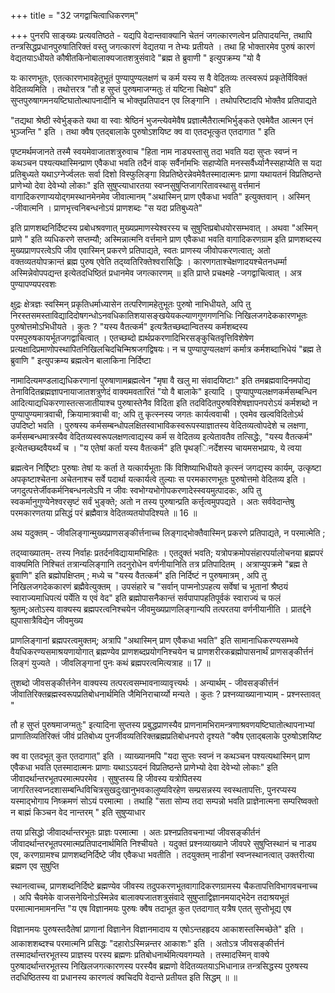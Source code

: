 +++
title = "32 जगद्वाचित्वाधिकरणम्"

+++
पुनरपि साङ्ख्यः प्रत्यवतिष्ठते - यद्यपि वेदान्तवाक्यानि चेतनं जगत्कारणत्वेन प्रतिपादयन्ति, तथापि तन्त्रसिद्धप्रधानपुरुषातिरिक्तं वस्तु जगत्कारणं वेद्यतया न तेभ्यः प्रतीयते । तथा हि भोक्तारमेव पुरुषं कारणं वेद्यतयाऽधीयते कौषीतकिनोबालाक्यजातशत्रुसंवादे "ब्रह्म ते ब्रुवाणी " इत्युपक्रम्य "यो वै

यः कारणभूतः, एतत्कारणभावहेतुभूतं पुण्यापुण्यलक्षणं च कर्म यस्य स वै वेदितव्यः तत्स्वरूपं प्रकृतेर्विविक्तं वेदितव्यमिति । तथोत्तरत्र "तौ ह सुप्तं पुरुषमाजग्मतुः तं यष्टिना चिक्षेप" इति सुप्तपुरुषागमनयष्टिघातोत्थापनादीनि च भोक्तृप्रतिपादन एव लिङ्गानि । तथोपरिष्टादपि भोक्तैव प्रतिपाद्यते

"तद्यथा श्रेष्ठी स्वेर्भुङ्कते यथा वा स्वाः श्रेष्ठिनं भुजन्त्येवमेवैष प्रज्ञात्मैतैरात्मभिर्भुङ्कते एवमेवैत आत्मन एनं भुञ्जन्ति " इति । तथा क्वैष एतद्बालाके पुरुषोऽशयिष्ट क्व वा एतदभूत्कुत एतदागात " इति

पृष्टमर्थमजानते तस्मै स्वयमेवाजातशत्रुरुवाच "हिता नाम नाड्यस्तासु तदा भवति यदा सुप्तः स्वप्नं न कथञ्चन पश्यत्यथास्मिन्प्राण एवैकधा भवति तदैनं वाक् सर्वैर्नामभिः सहाप्येति मनस्सर्वैर्ध्यानैस्सहाप्येति स यदा प्रतिबुध्यते यथाऽग्नेर्ज्वलतः सर्वा दिशो विस्फुलिङ्गा विप्रतिष्ठेरन्नेवमेवैतस्मादात्मनः प्राणा यथायतनं विप्रतिष्ठन्ते प्राणेभ्यो देवा देवेभ्यो लोकाः" इति सुषुप्त्याधारतया स्वप्नसुषुप्तिजागरितावस्थासु वर्त्तमानं वागादिकरणाप्ययोद्गमस्थानमेनमेव जीवात्मानम् "अथास्मिन् प्राण एवैकधा भवति" इत्युक्तवान् । अस्मिन् -जीवात्मनि । प्राणभृत्त्वनिबन्धनोऽयं प्राणशब्दः "स यदा प्रतिबुध्यते"

इति प्राणशब्दनिर्दिष्टस्य प्रबोधश्रवणात् मुख्यप्रमाणस्येश्वरस्य च सुषुप्तिप्रबोधयोरसम्भवात् । अथवा "अस्मिन् प्राणे " इति व्यधिकरणे सप्तम्यौ; अस्मिन्नात्मनि वर्त्तमाने प्राण एवैकधा भवति वागादिकरणग्राम इति प्राणशब्दस्य मुख्यप्राणपरत्वेऽपि जीव एवास्मिन् प्रकरणे प्रतिपाद्यते, स्वतः प्राणस्य जीवोपकरणत्वात्; अतो वक्तव्यतयोपक्रान्तं ब्रह्म पुरुष एवेति तद्य्वतिरिक्तेश्वरासिद्धिः । कारणगताश्चेक्षणादयश्चेतनधर्म्मा अस्मिन्नेवोपपद्यन्त इत्येतदधिष्ठितं प्रधानमेव जगत्कारणम् ॥ इति प्राप्ते प्रचक्ष्महे -जगद्वाचित्वात् । अत्र पुण्यापण्यपरवशः

क्षुद्रः क्षेत्रज्ञः स्वस्मिन् प्रकृतिधर्माध्यासेन तत्परिणामहेतुभूतः पुरुषो नाभिधीयते, अपि तु निरस्तसमस्ताविद्यादिदोषगन्धोऽनवधिकातिशयासङ्खयेयकल्याणगुणगणनिधिः निखिलजगदेककारणभूतः पुरुषोत्तमोऽभिधीयते । कुतः ? "यस्य वैतत्कर्म" इत्यत्रैतच्छब्दान्वितस्य कर्मशब्दस्य परमपुरुषकायर्भूतजगद्वाचित्वात् । एतच्छब्दो ह्यर्थप्रकरणादिभिरसङ्कुचितवृत्तिविशेषेण प्रत्यक्षादिप्रमाणोपस्थापितनिखिलचिदचिन्मिश्रजगद्विषयः। न च पुण्यापुण्यलक्षणं कर्मात्र कर्मशब्दाभिधेयं "ब्रह्म ते ब्रुवाणि " इत्युपक्रम्य ब्रह्मत्वेन बालाकिना निर्दिष्टा

नामादित्यमण्डलाद्यधिकरणानां पुरुषाणामब्रह्मत्वेन "मृषा वै खलु मा संवादयिष्टाः" इति तमब्रह्मवादिनमपोद्य तेनाविदितब्रह्मज्ञापनायाजातशत्रुणेदं वाक्यमवतारितं "यो वै बालाके" इत्यादि । पुण्यापुण्यलक्षणकर्मसम्बन्धिन आदित्याद्यधिकरणास्तत्सजातीयाश्च पुरुषास्तेनैव विदिता इति तदविदितपुरुषविशेषज्ञापनपरोऽयं कर्मशब्दो न पुण्यापुण्यमात्रवाची, क्रियामात्रवाची वा; अपि तु कृत्स्नस्य जगतः कार्यत्ववाची । एवमेव खल्वविदितोऽर्थ उपदिष्टो भवति । पुरुषस्य कर्मसम्बन्धोपलक्षितस्वाभाविकस्वरूपस्याज्ञातस्य वेदितव्यत्वोपदेशे च लक्षणा, कर्मसम्बन्धमात्रस्यैव वेदितव्यस्वरूपलक्षणत्वाद्यस्य कर्म स वेदितव्य इत्येतावतैव तत्सिद्धेः, "यस्य वैतत्कर्म" इत्येतच्छब्दवैयर्थ्यं च । "य एतेषां कर्ता यस्य वैतत्कर्म" इति पृथङ्िनर्देशस्य चायमसभप्रायः, ये त्वया

ब्रह्मत्वेन निर्द्दिष्टाः पुरुषाः तेषां यः कर्ता ते यत्कार्यभूताः किं विशिष्याभिधीयते कृत्स्नं जगद्यस्य कार्यम्, उत्कृष्टा अपकृष्टाश्चेतना अचेतनाश्च सर्वे पदार्था यत्कार्यत्वे तुल्याः स परमकारणभूतः पुरुषोत्तमो वेदितव्य इति । जगदुत्पत्तेर्जीवकर्मनिबन्धनत्वेऽपि न जीवः स्वभोग्यभोगोपकरणादेस्स्वयमुत्पादकः, अपि तु स्वकर्मानुगुण्येनेश्वरसृष्टं सर्वं भुङ्क्ते; अतो न तस्य पुरुषान्प्रति कर्त्तृत्वमुपपद्यते । अतः सर्ववेदान्तेषु परमकारणतया प्रसिद्धं परं ब्रह्मैवात्र वेदितव्यतयोपदिश्यते ॥ 16 ॥

अथ यदुक्तम् - जीवलिङ्गान्मुख्यप्राणसङ्कीर्त्तनाच्च लिङ्गाद्भोक्तैवास्मिन् प्रकरणे प्रतिपाद्यते, न परमात्मेति ;

तद्य्वाख्यातम्- तस्य निर्वाहः प्रतर्दनविद्यायामभिहितः । एतदुक्तं भवति; यत्रोपक्रमोपसंहारपर्यालोचनया ब्रह्मपरं वाक्यमिति निश्चितं तत्रान्यलिङ्गानि तदनुरोधेन वर्णनीयानिति तत्र प्रतिपादितम् । अत्राप्युपक्रमे "ब्रह्म ते ब्रुवाणि" इति ब्रह्मोपक्षिप्तम् ; मध्ये च "यस्य वैतत्कर्म" इति निर्दिष्टं न पुरुषमात्रम् , अपि तु निखिलजगदेककारणं ब्रह्मैवेत्युक्तम् । उपसंहारे च "सर्वान् पाप्मनोऽपहत्य सर्वेषां च भूतानां श्रैष्ठयं स्वाराज्यमाधिपत्यं पर्येति य एवं वेद" इति ब्रह्मोपासनैकान्तं सर्वपापापहतिपूर्वकं स्वाराज्यं च फलं श्रुतम्;अतोऽस्य वाक्यस्य ब्रह्मपरत्वनिश्चयेन जीवमुख्यप्राणलिङ्गान्यपि तत्परतया वर्णनीयानीति । प्रातर्द्दने ह्युपासात्रैविद्येन जीवमुख्य

प्राणलिङ्गानां ब्रह्मपरत्वमुक्तम्; अत्रापि "अथास्मिन् प्राण एवैकधा भवति" इति सामानाधिकरण्यसम्भवे वैयधिकरण्यसमाश्रयणायोगात् ब्रह्मण्येव प्राणशब्दप्रयोगनिश्चयेन च प्राणशरीरकब्रह्मोपासनार्थं प्राणसङ्कीर्त्तनं लिङ्गं युज्यते । जीवलिङ्गानां पुनः कथं ब्रह्मपरत्वमित्यत्राह ॥ 17 ॥

तुशब्दो जीवसङ्कीर्त्तनेन वाक्यस्य तत्परत्वसम्भावनाव्यावृत्त्यर्थः । अन्यार्थम् - जीवसङ्कीर्त्तनं जीवातिरिक्तब्रह्मस्वरूपप्रतिबोधनार्थमिति जैमिनिराचार्य्यो मन्यते । कुतः ? प्रश्नव्याख्यानाभ्याम् - प्रश्नस्तावत् "

तौ ह सुप्तं पुरुषमाजग्मतुः" इत्यादिना सुप्तस्य प्रबुद्धप्राणस्यैव प्राणनामभिरामन्त्रणाश्रवणयष्टिघातोत्थापनाभ्यां प्राणातिव्यतिरिक्तं जीवं प्रतिबोध्य पुनर्जीवव्यतिरिक्तब्रह्मप्रतिबोधनपरो दृश्यते "क्वैष एताद्बलाके पुरुषोऽशयिष्ट

क्व वा एतदभूत् कुत एतदागात्" इति । व्याख्यानमपि "यदा सुप्तः स्वप्नं न कथञ्चन पश्यत्यथास्मिन् प्राण एवैकधा भवति एतस्मादात्मनः प्राणाः यथाऽऽयदनं विप्रतिष्ठन्ते प्राणेभ्यो देवा देवेभ्यो लोकाः" इति जीवादर्थान्तरभूतपरमात्मपरमेव । सुषुप्तस्य हि जीवस्य यत्रोपितस्य जागरितस्वप्नदशासम्बन्धिविचित्रसुखदुःखानुभवकालुष्यविरहेण सम्प्रसन्नस्य स्वस्थतापत्तिः, पुनरप्यस्य यस्माद्भोगाय निष्क्रमणं सोऽयं परमात्मा । तथाहि "सता सोम्य तदा सम्पन्नो भवति प्राज्ञेनात्मना सम्परिष्वक्तो न बाह्मं किञ्चन वेद नान्तरम् " इति सुषुप्याधार

तया प्रसिद्धो जीवादर्थान्तरभूतः प्राज्ञः परमात्मा । अतः प्रश्नप्रतिवचनाभ्यां जीवसङ्कीर्तनं जीवादर्थान्तरभूतपरमात्मप्रतिपादनार्थमिति निश्चीयते । यदुक्तं प्रश्नव्याख्याने जीवपरे सुषुप्तिस्थानं च नाड्य एव, करणग्रामश्च प्राणशब्दनिर्दिष्टे जीव एवैकधा भवतीति । तदयुक्तम् नाडीनां स्वप्नस्थानत्वात् उक्तरीत्या ब्रह्मण एव सुषुप्ति

स्थानत्वाच्च, प्राणशब्दनिर्दिष्टे ब्रह्मण्येव जीवस्य तदुपकरणभूतवागादिकरणग्रामस्य चैकतापत्तिविभागवचनाच्च । अपि चैवमेके वाजसनेयिनोऽस्मिन्नेव बालाक्यजातशत्रुसंवादे सुषुप्ताद्विज्ञानमयाद्भेदेन तदाश्रयभूतं परमात्मानमामनन्ति "य एष विज्ञानमयः पुरुषः क्वैष तदाभूत कुत एतदागात् यत्रैष एतत् सुप्तोभूद्य एष

विज्ञानमयः पुरुषस्तदैतेषां प्राणानां विज्ञानेन विज्ञानमादाय य एषोऽन्तहहृदय आकाशस्तस्मिच्छेते" इति । आकाशशब्दश्च परमात्मनि प्रसिद्धः "दहारोऽस्मिन्नन्तर आकाशः" इति । अतोऽत्र जीवसङ्कीर्त्तनं तस्मादर्थान्तरभूतस्य प्राज्ञस्य परस्य ब्रह्मणः प्रतिबोधनार्थमित्यवगम्यते । तस्मादस्मिन् वाक्ये पुरुषादर्थान्तरभूतस्य निखिलजगत्कारणस्य परस्यैव ब्रह्मणो वेदितव्यतयाऽभिधानान्न तन्त्रसिद्धस्य पुरुषस्य तदधिष्ठितस्य वा प्रधानस्य कारणत्वं क्वचिदपि वेदान्ते प्रतीयत इति सिद्धम् ॥ ॥